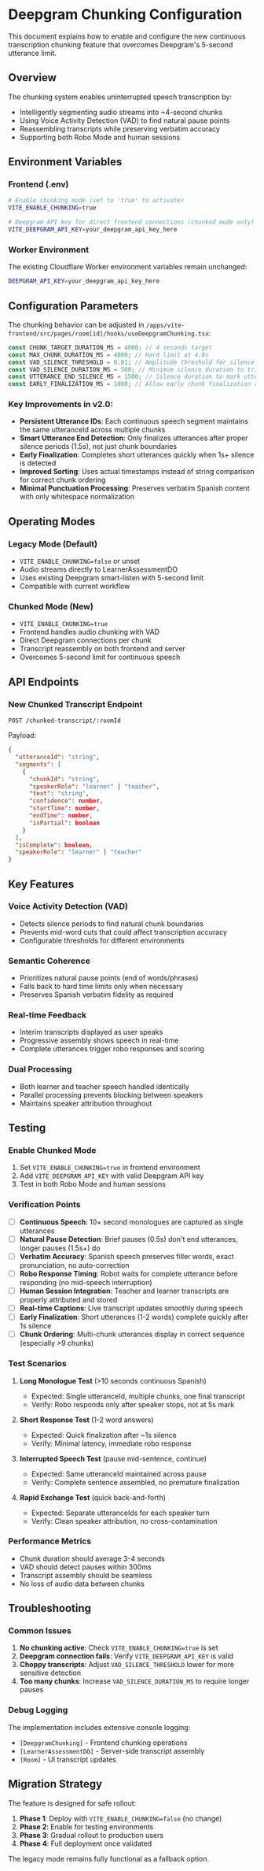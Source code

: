 # Deepgram Chunking Configuration

This document explains how to enable and configure the new continuous transcription chunking feature that overcomes Deepgram's 5-second utterance limit.

## Overview

The chunking system enables uninterrupted speech transcription by:
- Intelligently segmenting audio streams into ~4-second chunks
- Using Voice Activity Detection (VAD) to find natural pause points
- Reassembling transcripts while preserving verbatim accuracy
- Supporting both Robo Mode and human sessions

## Environment Variables

### Frontend (.env)

```bash
# Enable chunking mode (set to 'true' to activate)
VITE_ENABLE_CHUNKING=true

# Deepgram API key for direct frontend connections (chunked mode only)
VITE_DEEPGRAM_API_KEY=your_deepgram_api_key_here
```

### Worker Environment

The existing Cloudflare Worker environment variables remain unchanged:
```bash
DEEPGRAM_API_KEY=your_deepgram_api_key_here
```

## Configuration Parameters

The chunking behavior can be adjusted in `/apps/vite-frontend/src/pages/room[id]/hooks/useDeepgramChunking.tsx`:

```typescript
const CHUNK_TARGET_DURATION_MS = 4000; // 4 seconds target
const MAX_CHUNK_DURATION_MS = 4800; // Hard limit at 4.8s
const VAD_SILENCE_THRESHOLD = 0.01; // Amplitude threshold for silence detection
const VAD_SILENCE_DURATION_MS = 500; // Minimum silence duration to trigger chunk boundary
const UTTERANCE_END_SILENCE_MS = 1500; // Silence duration to mark utterance as complete
const EARLY_FINALIZATION_MS = 1000; // Allow early chunk finalization after this silence
```

### Key Improvements in v2.0:
- **Persistent Utterance IDs**: Each continuous speech segment maintains the same utteranceId across multiple chunks
- **Smart Utterance End Detection**: Only finalizes utterances after proper silence periods (1.5s), not just chunk boundaries
- **Early Finalization**: Completes short utterances quickly when 1s+ silence is detected
- **Improved Sorting**: Uses actual timestamps instead of string comparison for correct chunk ordering
- **Minimal Punctuation Processing**: Preserves verbatim Spanish content with only whitespace normalization

## Operating Modes

### Legacy Mode (Default)
- `VITE_ENABLE_CHUNKING=false` or unset
- Audio streams directly to LearnerAssessmentDO
- Uses existing Deepgram smart-listen with 5-second limit
- Compatible with current workflow

### Chunked Mode (New)
- `VITE_ENABLE_CHUNKING=true`
- Frontend handles audio chunking with VAD
- Direct Deepgram connections per chunk
- Transcript reassembly on both frontend and server
- Overcomes 5-second limit for continuous speech

## API Endpoints

### New Chunked Transcript Endpoint
```
POST /chunked-transcript/:roomId
```

Payload:
```json
{
  "utteranceId": "string",
  "segments": [
    {
      "chunkId": "string",
      "speakerRole": "learner" | "teacher",
      "text": "string",
      "confidence": number,
      "startTime": number,
      "endTime": number,
      "isPartial": boolean
    }
  ],
  "isComplete": boolean,
  "speakerRole": "learner" | "teacher"
}
```

## Key Features

### Voice Activity Detection (VAD)
- Detects silence periods to find natural chunk boundaries
- Prevents mid-word cuts that could affect transcription accuracy
- Configurable thresholds for different environments

### Semantic Coherence
- Prioritizes natural pause points (end of words/phrases)
- Falls back to hard time limits only when necessary
- Preserves Spanish verbatim fidelity as required

### Real-time Feedback
- Interim transcripts displayed as user speaks
- Progressive assembly shows speech in real-time
- Complete utterances trigger robo responses and scoring

### Dual Processing
- Both learner and teacher speech handled identically
- Parallel processing prevents blocking between speakers
- Maintains speaker attribution throughout

## Testing

### Enable Chunked Mode
1. Set `VITE_ENABLE_CHUNKING=true` in frontend environment
2. Add `VITE_DEEPGRAM_API_KEY` with valid Deepgram API key
3. Test in both Robo Mode and human sessions

### Verification Points
- [ ] **Continuous Speech**: 10+ second monologues are captured as single utterances
- [ ] **Natural Pause Detection**: Brief pauses (0.5s) don't end utterances, longer pauses (1.5s+) do
- [ ] **Verbatim Accuracy**: Spanish speech preserves filler words, exact pronunciation, no auto-correction
- [ ] **Robo Response Timing**: Robot waits for complete utterance before responding (no mid-speech interruption)
- [ ] **Human Session Integration**: Teacher and learner transcripts are properly attributed and stored
- [ ] **Real-time Captions**: Live transcript updates smoothly during speech
- [ ] **Early Finalization**: Short utterances (1-2 words) complete quickly after 1s silence
- [ ] **Chunk Ordering**: Multi-chunk utterances display in correct sequence (especially >9 chunks)

### Test Scenarios

1. **Long Monologue Test** (>10 seconds continuous Spanish)
   - Expected: Single utteranceId, multiple chunks, one final transcript
   - Verify: Robo responds only after speaker stops, not at 5s mark

2. **Short Response Test** (1-2 word answers)
   - Expected: Quick finalization after ~1s silence
   - Verify: Minimal latency, immediate robo response

3. **Interrupted Speech Test** (pause mid-sentence, continue)
   - Expected: Same utteranceId maintained across pause
   - Verify: Complete sentence assembled, no premature finalization

4. **Rapid Exchange Test** (quick back-and-forth)
   - Expected: Separate utteranceIds for each speaker turn
   - Verify: Clean speaker attribution, no cross-contamination

### Performance Metrics
- Chunk duration should average 3-4 seconds
- VAD should detect pauses within 300ms
- Transcript assembly should be seamless
- No loss of audio data between chunks

## Troubleshooting

### Common Issues

1. **No chunking active**: Check `VITE_ENABLE_CHUNKING=true` is set
2. **Deepgram connection fails**: Verify `VITE_DEEPGRAM_API_KEY` is valid
3. **Choppy transcripts**: Adjust `VAD_SILENCE_THRESHOLD` lower for more sensitive detection
4. **Too many chunks**: Increase `VAD_SILENCE_DURATION_MS` to require longer pauses

### Debug Logging

The implementation includes extensive console logging:
- `[DeepgramChunking]` - Frontend chunking operations
- `[LearnerAssessmentDO]` - Server-side transcript assembly
- `[Room]` - UI transcript updates

## Migration Strategy

The feature is designed for safe rollout:

1. **Phase 1**: Deploy with `VITE_ENABLE_CHUNKING=false` (no change)
2. **Phase 2**: Enable for testing environments
3. **Phase 3**: Gradual rollout to production users
4. **Phase 4**: Full deployment once validated

The legacy mode remains fully functional as a fallback option.